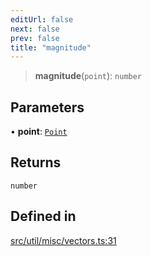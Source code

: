 ```yaml
---
editUrl: false
next: false
prev: false
title: "magnitude"
---
```


> **magnitude**(`point`): `number`

## Parameters

• **point**: [`Point`](/api/classes/point/)

## Returns

`number`

## Defined in

[src/util/misc/vectors.ts:31](https://github.com/fabricjs/fabric.js/blob/v6.0.0-rc4/src/util/misc/vectors.ts#L31)
